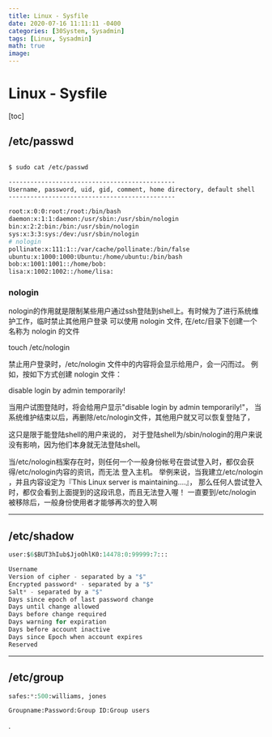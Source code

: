 ```yaml
---
title: Linux - Sysfile
date: 2020-07-16 11:11:11 -0400
categories: [30System, Sysadmin]
tags: [Linux, Sysadmin]
math: true
image:
---
```


# Linux - Sysfile

[toc]

## /etc/passwd

```bash

$ sudo cat /etc/passwd

----------------------------------------------
Username, password, uid, gid, comment, home directory, default shell
----------------------------------------------

root:x:0:0:root:/root:/bin/bash
daemon:x:1:1:daemon:/usr/sbin:/usr/sbin/nologin
bin:x:2:2:bin:/bin:/usr/sbin/nologin
sys:x:3:3:sys:/dev:/usr/sbin/nologin
# nologin
pollinate:x:111:1::/var/cache/pollinate:/bin/false
ubuntu:x:1000:1000:Ubuntu:/home/ubuntu:/bin/bash
bob:x:1001:1001::/home/bob:
lisa:x:1002:1002::/home/lisa:
```


### nologin

nologin的作用就是限制某些用户通过ssh登陆到shell上。有时候为了进行系统维护工作，临时禁止其他用户登录
可以使用 nologin 文件, 在/etc/目录下创建一个名称为 nologin 的文件

touch /etc/nologin

禁止用户登录时，/etc/nologin 文件中的内容将会显示给用户，会一闪而过。
例如，按如下方式创建 nologin 文件：

disable login by admin temporarily!

当用户试图登陆时，将会给用户显示"disable login by admin temporarily!"，
当系统维护结束以后，再删除/etc/nologin文件，其他用户就又可以恢复登陆了，

这只是限于能登陆shell的用户来说的，
对于登陆shell为/sbin/nologin的用户来说没有影响，因为他们本身就无法登陆shell。

当/etc/nologin档案存在时，则任何一个一般身份帐号在尝试登入时，都仅会获得/etc/nologin内容的资讯，而无法 登入主机。 举例来说，当我建立/etc/nologin ，并且内容设定为『This Linux server is maintaining....』， 那么任何人尝试登入时，都仅会看到上面提到的这段讯息，而且无法登入喔！ 一直要到/etc/nologin 被移除后，一般身份使用者才能够再次的登入啊


---

## /etc/shadow

```py
user:$6$BUT3hIub$JjoOhlK0:14478:0:99999:7:::

Username
Version of cipher - separated by a "$"
Encrypted password* - separated by a "$"
Salt* - separated by a "$"
Days since epoch of last password change
Days until change allowed
Days before change required
Days warning for expiration
Days before account inactive
Days since Epoch when account expires
Reserved
```

---

## /etc/group

```py
safes:*:500:williams, jones

Groupname:Password:Group ID:Group users
```


















.
